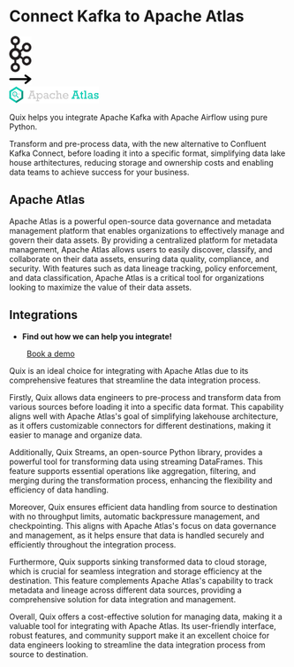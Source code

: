# Connect Kafka to Apache Atlas

<div class="connect-images cards blog-grid-card" markdown>
<div>
<img src="../images/kafka_logo.png" width="40px" />
</div>
<div>
<img src="../images/arrow.svg" width="40px" />
</div>
<div>
<img src="./images/apache-atlas_1.jpg" />
</div>
</div>

Quix helps you integrate Apache Kafka with Apache Airflow using pure Python.

Transform and pre-process data, with the new alternative to Confluent Kafka Connect, before loading it into a specific format, simplifying data lake house arthitectures, reducing storage and ownership costs and enabling data teams to achieve success for your business.

## Apache Atlas

Apache Atlas is a powerful open-source data governance and metadata management platform that enables organizations to effectively manage and govern their data assets. By providing a centralized platform for metadata management, Apache Atlas allows users to easily discover, classify, and collaborate on their data assets, ensuring data quality, compliance, and security. With features such as data lineage tracking, policy enforcement, and data classification, Apache Atlas is a critical tool for organizations looking to maximize the value of their data assets.

## Integrations

<div class="grid cards" markdown>

- __Find out how we can help you integrate!__

    <a class="md-button md-button--primary" href="https://share.hsforms.com/1iW0TmZzKQMChk0lxd_tGiw4yjw2?__hstc=175542013.2303933fbd746c0ac86d9ccbe9bc9100.1728383268831.1729603416735.1729620918855.31&__hssc=175542013.1.1729620918855&__hsfp=2132701734" target="_blank" style="margin:.5rem;">Book a demo</a>

</div>


Quix is an ideal choice for integrating with Apache Atlas due to its comprehensive features that streamline the data integration process. 

Firstly, Quix allows data engineers to pre-process and transform data from various sources before loading it into a specific data format. This capability aligns well with Apache Atlas's goal of simplifying lakehouse architecture, as it offers customizable connectors for different destinations, making it easier to manage and organize data.

Additionally, Quix Streams, an open-source Python library, provides a powerful tool for transforming data using streaming DataFrames. This feature supports essential operations like aggregation, filtering, and merging during the transformation process, enhancing the flexibility and efficiency of data handling.

Moreover, Quix ensures efficient data handling from source to destination with no throughput limits, automatic backpressure management, and checkpointing. This aligns with Apache Atlas's focus on data governance and management, as it helps ensure that data is handled securely and efficiently throughout the integration process.

Furthermore, Quix supports sinking transformed data to cloud storage, which is crucial for seamless integration and storage efficiency at the destination. This feature complements Apache Atlas's capability to track metadata and lineage across different data sources, providing a comprehensive solution for data integration and management.

Overall, Quix offers a cost-effective solution for managing data, making it a valuable tool for integrating with Apache Atlas. Its user-friendly interface, robust features, and community support make it an excellent choice for data engineers looking to streamline the data integration process from source to destination.

